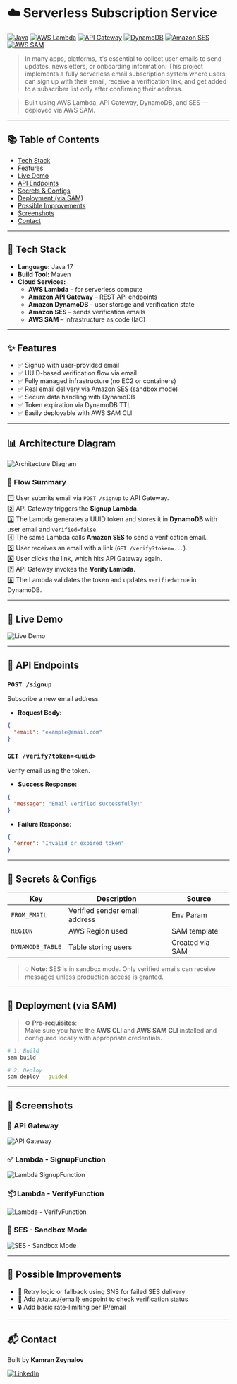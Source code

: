 # ☁️ Serverless Subscription Service

[![Java](https://img.shields.io/badge/Java-17-blue.svg)](https://www.oracle.com/java/)
[![AWS Lambda](https://img.shields.io/badge/AWS%20Lambda-Serverless-yellow?logo=aws-lambda)](https://aws.amazon.com/lambda/)
[![API Gateway](https://img.shields.io/badge/API%20Gateway-REST-orange?logo=amazon-aws)](https://aws.amazon.com/api-gateway/)
[![DynamoDB](https://img.shields.io/badge/DynamoDB-NoSQL-blue?logo=amazon-dynamodb)](https://aws.amazon.com/dynamodb/)
[![Amazon SES](https://img.shields.io/badge/Amazon%20SES-Email-lightgrey?logo=amazon-aws)](https://aws.amazon.com/ses/)
[![AWS SAM](https://img.shields.io/badge/SAM-IaC-FF9900?logo=aws)](https://aws.amazon.com/serverless/sam/)


> In many apps, platforms, it's essential to collect user emails to send updates, newsletters, or onboarding information.
This project implements a fully serverless email subscription system where users can sign up with their email, receive a verification link, and get added to a subscriber list only after confirming their address.

> Built using AWS Lambda, API Gateway, DynamoDB, and SES — deployed via AWS SAM.

---

## 📚 Table of Contents

- [Tech Stack](#-tech-stack)
- [Features](#-features)
- [Live Demo](#-live-demo)
- [API Endpoints](#-api-endpoints)
- [Secrets & Configs](#-secrets--configs)
- [Deployment (via SAM)](#-deployment-via-sam)
- [Possible Improvements](#-possible-improvements)
- [Screenshots](#-screenshots)
- [Contact](#-contact)

---

## 📌 Tech Stack

- **Language:** Java 17
- **Build Tool:** Maven
- **Cloud Services:**
    - **AWS Lambda** – for serverless compute
    - **Amazon API Gateway** – REST API endpoints
    - **Amazon DynamoDB** – user storage and verification state
    - **Amazon SES** – sends verification emails
    - **AWS SAM** – infrastructure as code (IaC)

---

## ✨ Features

- ✅ Signup with user-provided email
- ✅ UUID-based verification flow via email
- ✅ Fully managed infrastructure (no EC2 or containers)
- ✅ Real email delivery via Amazon SES (sandbox mode)
- ✅ Secure data handling with DynamoDB
- ✅ Token expiration via DynamoDB TTL
- ✅ Easily deployable with AWS SAM CLI

---

## 📊 Architecture Diagram

![Architecture Diagram](assets/architecture-diagram.PNG)

### 🔁 Flow Summary

1️⃣ User submits email via `POST /signup` to API Gateway.  
2️⃣ API Gateway triggers the **Signup Lambda**.  
3️⃣ The Lambda generates a UUID token and stores it in **DynamoDB** with user email and `verified=false`.  
4️⃣ The same Lambda calls **Amazon SES** to send a verification email.  
5️⃣ User receives an email with a link (`GET /verify?token=...`).  
6️⃣ User clicks the link, which hits API Gateway again.  
7️⃣ API Gateway invokes the **Verify Lambda**.  
8️⃣ The Lambda validates the token and updates `verified=true` in DynamoDB.

---

## 🧭 Live Demo

![Live Demo](assets/live-demo.gif)

---

## 🔌 API Endpoints

### `POST /signup`
Subscribe a new email address.

- **Request Body:**
```json
{
  "email": "example@email.com"
}
```

### `GET /verify?token=<uuid>`
Verify email using the token.

- **Success Response:**
```json
{
  "message": "Email verified successfully!"
}
```

- **Failure Response:**
```json
{
  "error": "Invalid or expired token"
}
```

---

## 🔐 Secrets & Configs

| Key              | Description                   | Source             |
|------------------|-------------------------------|--------------------|
| `FROM_EMAIL`     | Verified sender email address |Env Param |
| `REGION`         | AWS Region used               | SAM template       |
| `DYNAMODB_TABLE` | Table storing users           | Created via SAM    |

> 💡 **Note:** SES is in sandbox mode. Only verified emails can receive messages unless production access is granted.

---

## 🚀 Deployment (via SAM)

> ⚙️ **Pre-requisites**:  
> Make sure you have the **AWS CLI** and **AWS SAM CLI** installed and configured locally with appropriate credentials.

```bash
# 1. Build
sam build

# 2. Deploy
sam deploy --guided

```
---

## 📖 Screenshots

### 🚀 API Gateway
![API Gateway](assets/api-gateway.PNG)

### ✅ Lambda - SignupFunction
![Lambda SignupFunction](assets/lambda-signup.PNG)

### 📦 Lambda - VerifyFunction
![Lambda - VerifyFunction](assets/lambda-verify.PNG)

### 🔔 SES - Sandbox Mode
![SES - Sandbox Mode](assets/ses.PNG)




---

## 🧭 Possible Improvements

- 🔁 Retry logic or fallback using SNS for failed SES delivery
- 📝 Add /status/{email} endpoint to check verification status
- 🔒 Add basic rate-limiting per IP/email

---

## 📬 Contact

Built by **Kamran Zeynalov**

[![LinkedIn](https://img.shields.io/badge/LinkedIn-blue?logo=linkedin&style=flat-square)](https://www.linkedin.com/in/zeynalov-kamran/)

